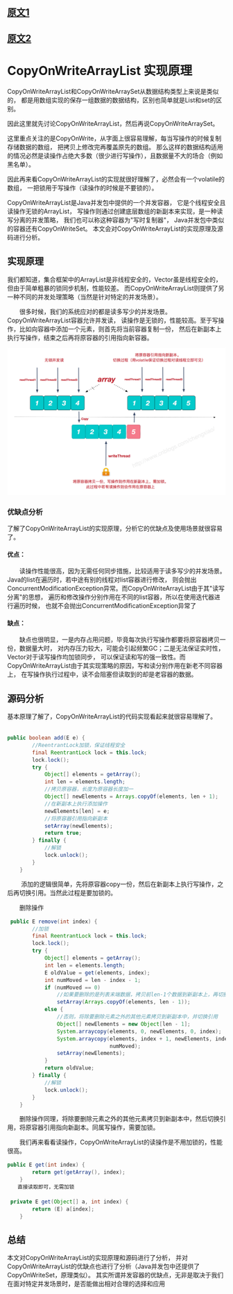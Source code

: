 

## [原文1](http://www.cnblogs.com/wanly3643/p/3907246.html)
## [原文2](https://www.cnblogs.com/chengxiao/p/6881974.html)

# CopyOnWriteArrayList 实现原理

CopyOnWriteArrayList和CopyOnWriteArraySet从数据结构类型上来说是类似的，
都是用数组实现的保存一组数据的数据结构，区别也简单就是List和set的区别。

因此这里就先讨论CopyOnWriteArrayList，然后再说CopyOnWriteArraySet。

这里重点关注的是CopyOnWrite，从字面上很容易理解，每当写操作的时候复制存储数据的数组，
把拷贝上修改完再覆盖原先的数组。
那么这样的数据结构适用的情况必然是读操作占绝大多数（很少进行写操作），且数据量不大的场合（例如黑名单）。

因此再来看CopyOnWriteArrayList的实现就很好理解了，必然会有一个volatile的数组，
一把锁用于写操作（读操作的时候是不要锁的）。



CopyOnWriteArrayList是Java并发包中提供的一个并发容器，
它是个线程安全且读操作无锁的ArrayList，
写操作则通过创建底层数组的新副本来实现，是一种读写分离的并发策略，
我们也可以称这种容器为"写时复制器"，
Java并发包中类似的容器还有CopyOnWriteSet。
本文会对CopyOnWriteArrayList的实现原理及源码进行分析。


## 实现原理

我们都知道，集合框架中的ArrayList是非线程安全的，Vector虽是线程安全的，
但由于简单粗暴的锁同步机制，性能较差。
而CopyOnWriteArrayList则提供了另一种不同的并发处理策略（当然是针对特定的并发场景）。

　　很多时候，我们的系统应对的都是读多写少的并发场景。CopyOnWriteArrayList容器允许并发读，
读操作是无锁的，性能较高。至于写操作，比如向容器中添加一个元素，则首先将当前容器复制一份，
然后在新副本上执行写操作，结束之后再将原容器的引用指向新容器。

![](../images/jdk/concurrent/copyOnWriteArrayList.png)


### 优缺点分析

了解了CopyOnWriteArrayList的实现原理，分析它的优缺点及使用场景就很容易了。

#### 优点：

　　读操作性能很高，因为无需任何同步措施，比较适用于读多写少的并发场景。
Java的list在遍历时，若中途有别的线程对list容器进行修改，
则会抛出ConcurrentModificationException异常。而CopyOnWriteArrayList由于其"读写分离"的思想，
遍历和修改操作分别作用在不同的list容器，所以在使用迭代器进行遍历时候，
也就不会抛出ConcurrentModificationException异常了

#### 缺点：

　　缺点也很明显，一是内存占用问题，毕竟每次执行写操作都要将原容器拷贝一份，数据量大时，
对内存压力较大，可能会引起频繁GC；二是无法保证实时性，Vector对于读写操作均加锁同步，
可以保证读和写的强一致性。而CopyOnWriteArrayList由于其实现策略的原因，写和读分别作用在新老不同容器上，
在写操作执行过程中，读不会阻塞但读取到的却是老容器的数据。

## 源码分析

基本原理了解了，CopyOnWriteArrayList的代码实现看起来就很容易理解了。

```java

public boolean add(E e) {
        //ReentrantLock加锁，保证线程安全
        final ReentrantLock lock = this.lock;
        lock.lock();
        try {
            Object[] elements = getArray();
            int len = elements.length;
            //拷贝原容器，长度为原容器长度加一
            Object[] newElements = Arrays.copyOf(elements, len + 1);
            //在新副本上执行添加操作
            newElements[len] = e;
            //将原容器引用指向新副本
            setArray(newElements);
            return true;
        } finally {
            //解锁
            lock.unlock();
        }
    }    

```
　　
    添加的逻辑很简单，先将原容器copy一份，然后在新副本上执行写操作，之后再切换引用。当然此过程是要加锁的。

　　删除操作

```java
 public E remove(int index) {
        //加锁
        final ReentrantLock lock = this.lock;
        lock.lock();
        try {
            Object[] elements = getArray();
            int len = elements.length;
            E oldValue = get(elements, index);
            int numMoved = len - index - 1;
            if (numMoved == 0)
                //如果要删除的是列表末端数据，拷贝前len-1个数据到新副本上，再切换引用
                setArray(Arrays.copyOf(elements, len - 1));
            else {
                //否则，将除要删除元素之外的其他元素拷贝到新副本中，并切换引用
                Object[] newElements = new Object[len - 1];
                System.arraycopy(elements, 0, newElements, 0, index);
                System.arraycopy(elements, index + 1, newElements, index,
                                 numMoved);
                setArray(newElements);
            }
            return oldValue;
        } finally {
            //解锁
            lock.unlock();
        }
    }
```

　　删除操作同理，将除要删除元素之外的其他元素拷贝到新副本中，然后切换引用，将原容器引用指向新副本。同属写操作，需要加锁。

　　我们再来看看读操作，CopyOnWriteArrayList的读操作是不用加锁的，性能很高。

```java
public E get(int index) {
        return get(getArray(), index);
    }
　　直接读取即可，无需加锁

 private E get(Object[] a, int index) {
        return (E) a[index];
    }
```


## 总结

本文对CopyOnWriteArrayList的实现原理和源码进行了分析，
并对CopyOnWriteArrayList的优缺点也进行了分析（Java并发包中还提供了CopyOnWriteSet，原理类似）。
其实所谓并发容器的优缺点，无非是取决于我们在面对特定并发场景时，是否能做出相对合理的选择和应用









